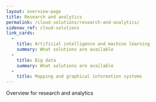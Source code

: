 ```yaml
---
layout: overview-page
title: Research and analytics
permalink: /cloud-solutions/research-and-analytics/
sidenav_ref: cloud-solutions
link_cards:
  - 
    title: Artificial intelligence and machine learning
    summary: What solutions are available
  - 
    title: Big data
    summary: What solutions are available
  - 
    title: Mapping and graphical information systems
---
```

Overview for research and analytics
